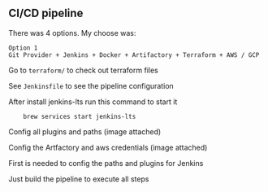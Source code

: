## CI/CD pipeline

There was 4 options. My choose was:

```
Option 1 
Git Provider + Jenkins + Docker + Artifactory + Terraform + AWS / GCP
```

Go to `terraform/` to check out terraform files

See `Jenkinsfile` to see the pipeline configuration 

After install jenkins-lts run this command to start it

``` shell
    brew services start jenkins-lts
```

Config all plugins and paths (image attached)

Config the Artfactory and aws credentials (image attached)

First is needed to config the paths and plugins for Jenkins

Just build the pipeline to execute all steps
